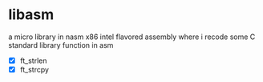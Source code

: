 # libasm
a micro library in nasm x86 intel flavored assembly where i recode some C standard library function in asm
- [x] ft_strlen
- [x] ft_strcpy